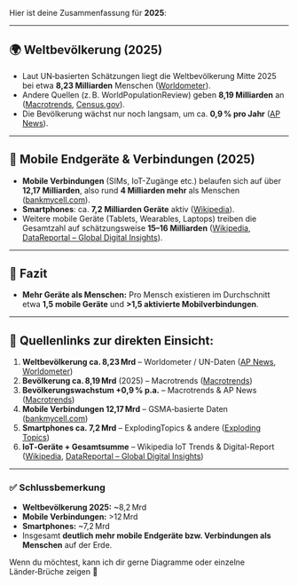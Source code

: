 Hier ist deine Zusammenfassung für **2025**:

---

## 🌍 Weltbevölkerung (2025)

* Laut UN‑basierten Schätzungen liegt die Weltbevölkerung Mitte 2025 bei etwa **8,23 Milliarden** Menschen ([Worldometer][1]).
* Andere Quellen (z. B. WorldPopulationReview) geben **8,19 Milliarden** an ([Macrotrends][2], [Census.gov][3]).
* Die Bevölkerung wächst nur noch langsam, um ca. **0,9 % pro Jahr** ([AP News][4]).

---

## 📱 Mobile Endgeräte & Verbindungen (2025)

* **Mobile Verbindungen** (SIMs, IoT-Zugänge etc.) belaufen sich auf über **12,17 Milliarden**, also rund **4 Milliarden mehr** als Menschen ([bankmycell.com][5]).
* **Smartphones**: ca. **7,2 Milliarden Geräte** aktiv ([Wikipedia][6]).
* Weitere mobile Geräte (Tablets, Wearables, Laptops) treiben die Gesamtzahl auf schätzungsweise **15–16 Milliarden** ([Wikipedia][7], [DataReportal – Global Digital Insights][8]).

---

## 📌 Fazit

* **Mehr Geräte als Menschen:**
  Pro Mensch existieren im Durchschnitt etwa **1,5 mobile Geräte** und **>1,5 aktivierte Mobilverbindungen**.

---

## 🔗 Quellenlinks zur direkten Einsicht:

1. **Weltbevölkerung ca. 8,23 Mrd** – Worldometer / UN-Daten ([AP News][4], [Worldometer][1])
2. **Bevölkerung ca. 8,19 Mrd** (2025) – Macrotrends ([Macrotrends][2])
3. **Bevölkerungswachstum +0,9 % p.a.** – Macrotrends & AP News ([Macrotrends][2])
4. **Mobile Verbindungen 12,17 Mrd** – GSMA‑basierte Daten ([bankmycell.com][5])
5. **Smartphones ca. 7,2 Mrd** – ExplodingTopics & andere ([Exploding Topics][9])
6. **IoT‑Geräte + Gesamtsumme** – Wikipedia IoT Trends & Digital-Report ([Wikipedia][7], [DataReportal – Global Digital Insights][8])

---

### ✅ Schlussbemerkung

* **Weltbevölkerung 2025:** \~8,2 Mrd
* **Mobile Verbindungen:** >12 Mrd
* **Smartphones:** \~7,2 Mrd
* Insgesamt **deutlich mehr mobile Endgeräte bzw. Verbindungen als Menschen** auf der Erde.

Wenn du möchtest, kann ich dir gerne Diagramme oder einzelne Länder‑Brüche zeigen 🚀

[1]: https://www.worldometers.info/world-population/?utm_source=chatgpt.com "World Population Clock: 8.2 Billion People (LIVE, 2025) - Worldometer"
[2]: https://www.macrotrends.net/global-metrics/countries/wld/world/population?utm_source=chatgpt.com "World Population (1950-2025) - Macrotrends"
[3]: https://www.census.gov/library/stories/2024/12/new-year-population.html?utm_source=chatgpt.com "Happy New Year 2025! - U.S. Census Bureau"
[4]: https://apnews.com/article/fcc8cc23d572ddf91be31a6ec651e0d0?utm_source=chatgpt.com "The world population will be 8.09 billion on New Year's Day after a 71 million increase in 2024"
[5]: https://www.bankmycell.com/blog/how-many-phones-are-in-the-world?utm_source=chatgpt.com "How Many People Have Smartphones Worldwide (2025)"
[6]: https://de.wikipedia.org/wiki/Weltbev%C3%B6lkerung?utm_source=chatgpt.com "Weltbevölkerung"
[7]: https://en.wikipedia.org/wiki/Internet_of_things?utm_source=chatgpt.com "Internet of things"
[8]: https://datareportal.com/global-digital-overview?utm_source=chatgpt.com "Digital Around the World — DataReportal – Global Digital Insights"
[9]: https://explodingtopics.com/blog/smartphone-stats?utm_source=chatgpt.com "How Many People Own Smartphones? (2025-2029)"
